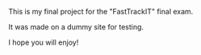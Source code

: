 This is my final project for the "FastTrackIT" final exam.

It was made on a dummy site for testing.

I hope you will enjoy!
